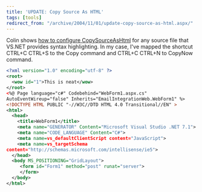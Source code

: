 ```yaml
---
title: 'UPDATE: Copy Source As HTML'
tags: [tools]
redirect_from: "/archive/2004/11/01/update-copy-source-as-html.aspx/"
---
```


Colin shows [how to configure
CopySourceAsHtml](http://www.jtleigh.com/people/colin/blog/archives/2004/10/copysourceashtm_1.html)
for any source file that VS.NET provides syntax highlighting. In my
case, I've mapped the shortcut CTRL+C CTRL+S to the Copy command and
CTRL+C CTRL+N to CopyNow command.

```xml
<?xml version="1.0" encoding="utf-8" ?>
<root>
  <wow id="1">This is neat</wow>
</root>
<%@ Page language="c#" Codebehind="WebForm1.aspx.cs"
AutoEventWireup="false" Inherits="EmailIntegrationWeb.WebForm1" %>
<!DOCTYPE HTML PUBLIC "-//W3C//DTD HTML 4.0 Transitional//EN" >
<html>
  <head>
    <title>WebForm1</title>
    <meta name="GENERATOR" Content="Microsoft Visual Studio .NET 7.1">
    <meta name="CODE_LANGUAGE" Content="C#">
    <meta name=vs_defaultClientScript content="JavaScript">
    <meta name=vs_targetSchema
content="http://schemas.microsoft.com/intellisense/ie5">
  </head>
  <body MS_POSITIONING="GridLayout">
     <form id="Form1" method="post" runat="server">
     </form>
  </body>
</html>
```
